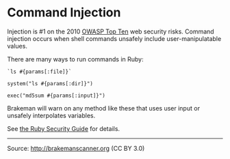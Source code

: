 # Command Injection

Injection is \#1 on the 2010 [OWASP Top Ten][0] web security risks. Command injection occurs when shell commands unsafely include user-manipulatable values.

There are many ways to run commands in Ruby:

    `ls #{params[:file]}`

    system("ls #{params[:dir]}")

    exec("md5sum #{params[:input]}")


Brakeman will warn on any method like these that uses user input or unsafely interpolates variables.

See [the Ruby Security Guide][1] for details.

---
Source: http://brakemanscanner.org (CC BY 3.0)

[0]: https://www.owasp.org/index.php/Top_10_2010-A1
[1]: http://guides.rubyonrails.org/security.html#command-line-injection
